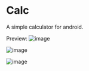 # Calc
 A simple calculator for android.
 
 Preview:
![image](https://user-images.githubusercontent.com/78973793/153824623-8eafbf62-6b8f-4fa1-93fc-3d933a21e3fc.png)

![image](https://user-images.githubusercontent.com/78973793/153824773-c483a05a-cca8-400a-af93-c155719f4900.png)

![image](https://user-images.githubusercontent.com/78973793/153824838-411a2040-8fa4-4644-b20f-39f2bce27fcb.png)
